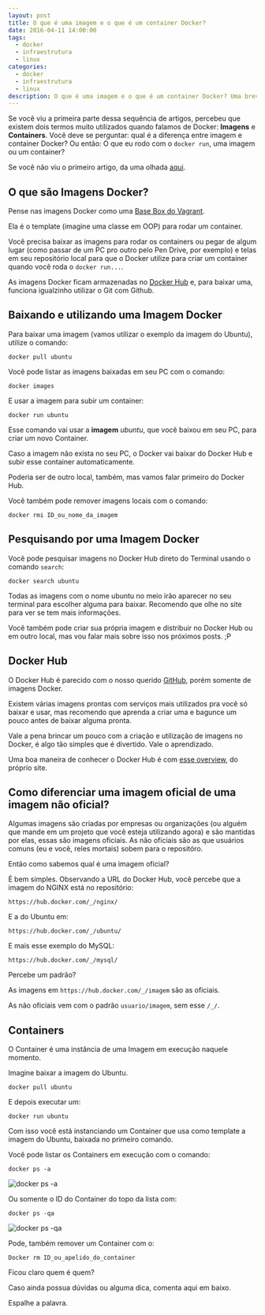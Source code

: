 ```yaml
---
layout: post
title: O que é uma imagem e o que é um container Docker?
date: 2016-04-11 14:00:00
tags:
  - docker
  - infraestrutura
  - linux
categories:
  - docker
  - infraestrutura
  - linux
description: O que é uma imagem e o que é um container Docker? Uma breve explicação sobre esses dois termos que podem confundir um iniciante e uma introdução sobre o Docker Hub.
---
```


Se você viu a primeira parte dessa sequência de artigos, percebeu que existem dois termos muito utilizados quando falamos de Docker: **Imagens** e **Containers**. Você deve se perguntar: qual é a diferença entre imagem e container Docker? Ou então: O que eu rodo com o `docker run`, uma imagem ou um container? <!--more-->

Se você não viu o primeiro artigo, da uma olhada [aqui](/posts/uma-rapida-introducao-ao-docker-e-instalacao-no-ubuntu/).

## O que são Imagens Docker?

Pense nas imagens Docker como uma [Base Box do Vagrant](/posts/criar-uma-base-box-para-o-vagrant/).

Ela é o template (imagine uma classe em OOP) para rodar um container.

Você precisa baixar as imagens para rodar os containers ou pegar de algum lugar (como passar de um PC pro outro pelo Pen Drive, por exemplo) e telas em seu repositório local para que o Docker utilize para criar um container quando você roda o `docker run...`.

As imagens Docker ficam armazenadas no [Docker Hub](https://hub.docker.com/) e, para baixar uma, funciona igualzinho utilizar o Git com Github.

## Baixando e utilizando uma Imagem Docker

Para baixar uma imagem (vamos utilizar o exemplo da imagem do Ubuntu), utilize o comando:

```shell
docker pull ubuntu
```

Você pode listar as imagens baixadas em seu PC com o comando:

```shell
docker images
```

E usar a imagem para subir um container:

```shell
docker run ubuntu
```

Esse comando vai usar a **imagem** *ubuntu*, que você baixou em seu PC, para criar um novo Container.

Caso a imagem não exista no seu PC, o Docker vai baixar do Docker Hub e subir esse container automaticamente.

Poderia ser de outro local, também, mas vamos falar primeiro do Docker Hub.

Você também pode remover imagens locais com o comando:

```shell
docker rmi ID_ou_nome_da_imagem
```

## Pesquisando por uma Imagem Docker

Você pode pesquisar imagens no Docker Hub direto do Terminal usando o comando `search`:

```shell
docker search ubuntu
```

Todas as imagens com o nome ubuntu no meio irão aparecer no seu terminal para escolher alguma para baixar. Recomendo que olhe no site para ver se tem mais informações.

Você também pode criar sua própria imagem e distribuir no Docker Hub ou em outro local, mas vou falar mais sobre isso nos próximos posts. ;P

## Docker Hub

O Docker Hub é parecido com o nosso querido [GitHub](https://github.com/), porém somente de imagens Docker.

Existem várias imagens prontas com serviços mais utilizados pra você só baixar e usar, mas recomendo que aprenda a criar uma e bagunce um pouco antes de baixar alguma pronta.

Vale a pena brincar um pouco com a criação e utilização de imagens no Docker, é algo tão simples que é divertido. Vale o aprendizado.

Uma boa maneira de conhecer o Docker Hub é com [esse overview](https://docs.docker.com/docker-hub/overview/), do próprio site.

## Como diferenciar uma imagem oficial de uma imagem não oficial?

Algumas imagens são criadas por empresas ou organizações (ou alguém que mande em um projeto que você esteja utilizando agora) e são mantidas por elas, essas são imagens oficiais. As não oficiais são as que usuários comuns (eu e você, reles mortais) sobem para o repositóro.

Então como sabemos qual é uma imagem oficial?

É bem simples. Observando a URL do Docker Hub, você percebe que a imagem do NGINX está no repositório:

```
https://hub.docker.com/_/nginx/
```

E a do Ubuntu em:

```text
https://hub.docker.com/_/ubuntu/
```

E mais esse exemplo do MySQL:

```text
https://hub.docker.com/_/mysql/
```

Percebe um padrão?

As imagens em `https://hub.docker.com/_/imagem` são as oficiais.

As não oficiais vem com o padrão `usuario/imagem`, sem esse `/_/`.

## Containers

O Container é uma instância de uma Imagem em execução naquele momento.

Imagine baixar a imagem do Ubuntu.

```shell
docker pull ubuntu
```

E depois executar um:

```shell
docker run ubuntu
```

Com isso você está instanciando um Container que usa como template a imagem do Ubuntu, baixada no primeiro comando.

Você pode listar os Containers em execução com o comando:

```shell
docker ps -a
```

![docker ps -a]({{site.post_images}}docker_ps_a.png)

Ou somente o ID do Container do topo da lista com:

```shell
docker ps -qa
```

![docker ps -qa]({{site.post_images}}docker_ps_qa.png)

Pode, também remover um Container com o:

```shell
Docker rm ID_ou_apelido_do_container
```

Ficou claro quem é quem?

Caso ainda possua dúvidas ou alguma dica, comenta aqui em baixo.

Espalhe a palavra.
